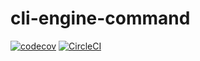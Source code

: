 cli-engine-command
==================

[![codecov](https://codecov.io/gh/heroku/cli-engine-command/branch/master/graph/badge.svg)](https://codecov.io/gh/heroku/cli-engine-command)
[![CircleCI](https://circleci.com/gh/heroku/cli-engine-command/tree/master.svg?style=svg)](https://circleci.com/gh/heroku/cli-engine-command/tree/master)
